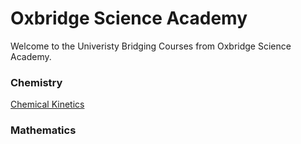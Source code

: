 # Oxbridge Science Academy

Welcome to the Univeristy Bridging Courses from Oxbridge Science Academy.

### Chemistry
[Chemical Kinetics](./Chemical_kinetics/contents.md)


### Mathematics
